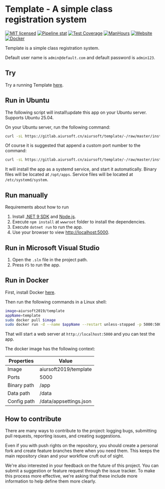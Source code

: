 # Template - A simple class registration system

[![MIT licensed](https://img.shields.io/badge/license-MIT-blue.svg)](https://gitlab.aiursoft.cn/aiursoft/template/-/blob/master/LICENSE)
[![Pipeline stat](https://gitlab.aiursoft.cn/aiursoft/template/badges/master/pipeline.svg)](https://gitlab.aiursoft.cn/aiursoft/template/-/pipelines)
[![Test Coverage](https://gitlab.aiursoft.cn/aiursoft/template/badges/master/coverage.svg)](https://gitlab.aiursoft.cn/aiursoft/template/-/pipelines)
[![ManHours](https://manhours.aiursoft.cn/r/gitlab.aiursoft.cn/aiursoft/template.svg)](https://gitlab.aiursoft.cn/aiursoft/template/-/commits/master?ref_type=heads)
[![Website](https://img.shields.io/website?url=https%3A%2F%2Ftemplate.aiursoft.cn)](https://template.aiursoft.cn)
[![Docker](https://img.shields.io/docker/pulls/aiursoft2019/template.svg)](https://hub.docker.com/r/aiursoft2019/template)

Template is a simple class registration system.

Default user name is `admin@default.com` and default password is `admin123`.

## Try

Try a running Template [here](https://template.aiursoft.cn).

## Run in Ubuntu

The following script will install\update this app on your Ubuntu server. Supports Ubuntu 25.04.

On your Ubuntu server, run the following command:

```bash
curl -sL https://gitlab.aiursoft.cn/aiursoft/template/-/raw/master/install.sh | sudo bash
```

Of course it is suggested that append a custom port number to the command:

```bash
curl -sL https://gitlab.aiursoft.cn/aiursoft/template/-/raw/master/install.sh | sudo bash -s 8080
```

It will install the app as a systemd service, and start it automatically. Binary files will be located at `/opt/apps`. Service files will be located at `/etc/systemd/system`.

## Run manually

Requirements about how to run

1. Install [.NET 9 SDK](http://dot.net/) and [Node.js](https://nodejs.org/).
2. Execute `npm install` at `wwwroot` folder to install the dependencies.
3. Execute `dotnet run` to run the app.
4. Use your browser to view [http://localhost:5000](http://localhost:5000).

## Run in Microsoft Visual Studio

1. Open the `.sln` file in the project path.
2. Press `F5` to run the app.

## Run in Docker

First, install Docker [here](https://docs.docker.com/get-docker/).

Then run the following commands in a Linux shell:

```bash
image=aiursoft2019/template
appName=template
sudo docker pull $image
sudo docker run -d --name $appName --restart unless-stopped -p 5000:5000 -v /var/www/$appName:/data $image
```

That will start a web server at `http://localhost:5000` and you can test the app.

The docker image has the following context:

| Properties  | Value                           |
|-------------|---------------------------------|
| Image       | aiursoft2019/template |
| Ports       | 5000                            |
| Binary path | /app                            |
| Data path   | /data                           |
| Config path | /data/appsettings.json          |

## How to contribute

There are many ways to contribute to the project: logging bugs, submitting pull requests, reporting issues, and creating suggestions.

Even if you with push rights on the repository, you should create a personal fork and create feature branches there when you need them. This keeps the main repository clean and your workflow cruft out of sight.

We're also interested in your feedback on the future of this project. You can submit a suggestion or feature request through the issue tracker. To make this process more effective, we're asking that these include more information to help define them more clearly.
